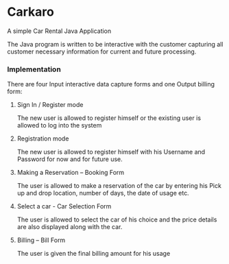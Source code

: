 # Carkaro
A simple Car Rental Java Application

The Java program is written to be interactive with the customer capturing all customer necessary information for current and future processing. 

### Implementation

There are four Input interactive data capture forms and one Output billing form:

1.	Sign In / Register mode

    The new user is allowed to register himself or the existing user is allowed to log into the system	
    
2.	Registration mode

    The new user is allowed to register himself with his Username and Password for now and for future use.
    
3.	Making a Reservation – Booking Form

    The user is allowed to make a reservation of the car by entering his Pick up and drop location, number of days, the date    of usage etc.	
    
4.	Select a car - Car Selection Form

    The user is allowed to select the car of his choice and the price details are also displayed along with the car.
    
5.	Billing – Bill Form

    The user is given the final billing amount for his usage
    
    
    
    

